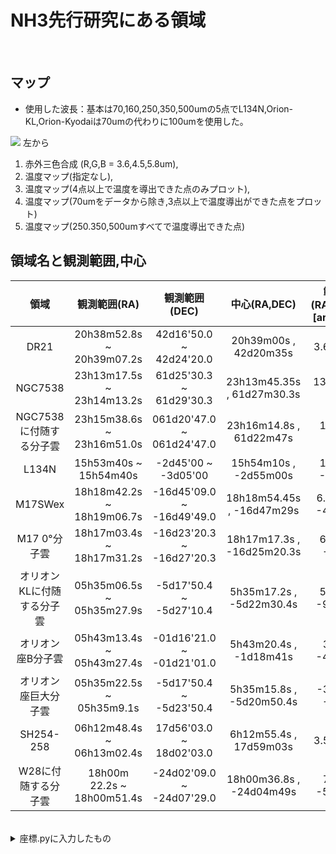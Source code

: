 # NH3先行研究にある領域

</br>

## マップ
- 使用した波長：基本は70,160,250,350,500umの5点でL134N,Orion-KL,Orion-Kyodaiは70umの代わりに100umを使用した。

![](2020-09-22-01-17-46.png)
左から
1. 赤外三色合成 (R,G,B = 3.6,4.5,5.8um),
1. 温度マップ(指定なし),
1. 温度マップ(4点以上で温度を導出できた点のみプロット),
1. 温度マップ(70umをデータから除き,3点以上で温度導出ができた点をプロット)
1. 温度マップ(250.350,500umすべてで温度導出できた点)


## 領域名と観測範囲,中心
|            領域            |        観測範囲(RA)        |       観測範囲(DEC)       |        中心(RA,DEC)        | 範囲(RA,DEC)[arcmin] |
|:--------------------------:|:--------------------------:|:-------------------------:|:--------------------------:|:--------------------:|
|            DR21            | 20h38m52.8s ~ 20h39m07.2s  |  42d16'50.0 ~ 42d24'20.0  |   20h39m00s , 42d20m35s    |      3.6 , 7.5       |
|          NGC7538           | 23h13m17.5s ~ 23h14m13.2s  |  61d25'30.3 ~ 61d29'30.3  | 23h13m45.35s , 61d27m30.3s |     13.925 , 4.0     |
|  NGC7538に付随する分子雲   | 23h15m38.6s  ~ 23h16m51.0s | 061d20'47.0 ~ 061d24'47.0 |  23h16m14.8s , 61d22m47s   |      18.1 , 4.0      |
|           L134N            |   15h53m40s ~ 15h54m40s    |    -2d45'00 ~ -3d05'00    |   15h54m10s , -2d55m00s    |     15.0 , -20.0     |
|          M17SWex           | 18h18m42.2s ~ 18h19m06.7s  | -16d45'09.0 ~ -16d49'49.0 | 18h18m54.45s , -16d47m29s  |    6.125 , -4.667    |
|        M17 0°分子雲        | 18h17m03.4s ~ 18h17m31.2s  | -16d23'20.3 ~ -16d27'20.3 | 18h17m17.3s , -16d25m20.3s |     6.95 , -4.0      |
| オリオンKLに付随する分子雲 | 05h35m06.5s ~ 05h35m27.9s  |  -5d17'50.4 ~ -5d27'10.4  |  5h35m17.2s , -5d22m30.4s  |    5.35 , -9.333     |
|     オリオン座B分子雲      | 05h43m13.4s ~ 05h43m27.4s  | -01d16'21.0 ~ -01d21'01.0 |   5h43m20.4s , -1d18m41s   |     3.5 , -4.667     |
|    オリオン座巨大分子雲    |  05h35m22.5s ~ 05h35m9.1s  |  -5d17'50.4 ~ -5d23'50.4  |  5h35m15.8s , -5d20m50.4s  |     -3.35 , -6.0     |
|         SH254-258          | 06h12m48.4s ~ 06h13m02.4s  |  17d56'03.0 ~ 18d02'03.0  |   6h12m55.4s , 17d59m03s   |      3.5 , 6.0       |
|    W28に付随する分子雲     | 18h00m 22.2s ~ 18h00m51.4s | -24d02'09.0 ~ -24d07'29.0 |  18h00m36.8s , -24d04m49s  |     7.3 , -5.333     |





<br>
<details>
<summary>座標.pyに入力したもの</summary>
<div>
DR21,NGC7538,NGC7538に付随する分子雲,L134N,M17SWex,M17 0°分子雲,オリオンKLに付随する分子雲,オリオン座B分子雲,オリオン座巨大分子雲,SH254-258,W28に付随する分子雲  <br>
20h38m52.8s  <br>
20h39m07.2s  <br>
42d16'50.0  <br>
42d24'20.0  <br>
23h13m17.5s  <br>
23h14m13.2s  <br>
61d25'30.3  <br>
61d29'30.3  <br>
23h15m38.6s   <br>
23h16m51.0s  <br>
061d20'47.0  <br>
061d24'47.0  <br>
15h53m40s  <br>
15h54m40s  <br>
-2d45'00  <br>
-3d05'00      <br>
18h18m42.2s  <br>
18h19m06.7s  <br>
-16d45'09.0  <br>
-16d49'49.0  <br>
18h17m03.4s  <br>
18h17m31.2s  <br>
-16d27'20.3  <br>
-16d23'20.3  <br>
05h35m27.9s  <br>
05h35m06.5s  <br>
-5d17'50.4  <br>
-5d27'10.4  <br>
05h43m13.4s  <br>
05h43m27.4s  <br>
-01d16'21.0  <br>
-01d21'01.0  <br>
05h35m9.1s  <br>
05h35m22.5s  <br>
-5d17'50.4  <br>
-5d23'50.4  <br>
06h12m48.4s  <br>
06h13m02.4s  <br>
17d56'03.0  <br>
18d02'03.0  <br>
18h00m51.4s  <br>
18h00m 22.2s  <br>
-24d02'09.0  <br>
-24d07'29.0  <br>
</div>
</details>